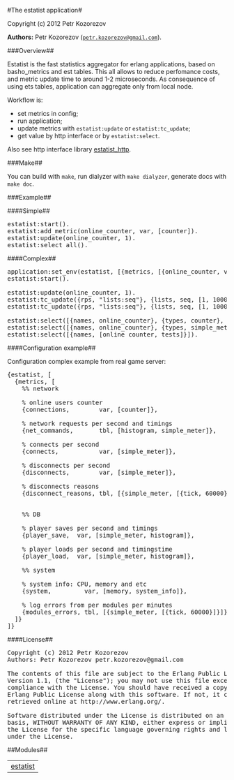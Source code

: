 

#The estatist application#


Copyright (c) 2012 Petr Kozorezov


__Authors:__ Petr Kozorezov ([`petr.kozorezov@gmail.com`](mailto:petr.kozorezov@gmail.com)).


###<a name="Overview">Overview</a>##





Estatist is the fast statistics aggregator for erlang applications,
based on basho_metrics and est tables. This all allows to reduce perfomance costs,
and metric update time to around 1-2 microseconds.
As consequence of using ets tables, application can aggregate only from local node.



Workflow is:

 

* set metrics in config;
 * run application;
 * update metrics with `estatist:update` or `estatist:tc_update`;
 * get value by http interface or by `estatist:select`.



Also see http interface library [estatist_http](https://github.com/petrkozorezov/estatist_http).




###<a name="Make">Make</a>##




You can build with `make`, run dialyzer with `make dialyzer`, generate docs with `make doc`.




###<a name="Example">Example</a>##





####<a name="Simple">Simple</a>##



<pre>estatist:start().
estatist:add_metric(online_counter, var, [counter]).
estatist:update(online_counter, 1).
estatist:select_all().</pre>



####<a name="Complex">Complex</a>##


<pre>application:set_env(estatist, [{metrics, [{online_counter, var, [counter]}, {tests, tbl, [simple_meter, histogram]}, {system, var, [system_info]}]}]).
estatist:start().

estatist:update(online_counter, 1).
estatist:tc_update({rps, "lists:seq"}, {lists, seq, [1, 1000]}).
estatist:tc_update({rps, "lists:seq"}, {lists, seq, [1, 1000]}).

estatist:select([{names, online_counter}, {types, counter}, {params, count}]).
estatist:select([{names, online_counter}, {types, simple_meter}]).
estatist:select([{names, [online_counter, tests]}]).</pre>




####<a name="Configuration_example">Configuration example</a>##





Configuration complex example from real game server:

<pre>{estatist, [
  {metrics, [
    %% network

    % online users counter
    {connections,        var, [counter]},

    % network requests per second and timings                 
    {net_commands,       tbl, [histogram, simple_meter]},

    % connects per second
    {connects,           var, [simple_meter]},

    % disconnects per second
    {disconnects,        var, [simple_meter]},

    % disconnects reasons
    {disconnect_reasons, tbl, [{simple_meter, [{tick, 60000}]}]}, 


    %% DB

    % player saves per second and timings
    {player_save,  var, [simple_meter, histogram]},

    % player loads per second and timingstime
    {player_load,  var, [simple_meter, histogram]},

    %% system

    % system info: CPU, memory and etc
    {system,         var, [memory, system_info]},

    % log errors from per modules per minutes
    {modules_errors, tbl, [{simple_meter, [{tick, 60000}]}]}
  ]}
]}</pre>



####<a name="License">License</a>##


<pre>Copyright (c) 2012 Petr Kozorezov
Authors: Petr Kozorezov petr.kozorezov@gmail.com

The contents of this file are subject to the Erlang Public License,
Version 1.1, (the "License"); you may not use this file except in
compliance with the License. You should have received a copy of the
Erlang Public License along with this software. If not, it can be
retrieved online at http://www.erlang.org/.

Software distributed under the License is distributed on an "AS IS"
basis, WITHOUT WARRANTY OF ANY KIND, either express or implied. See
the License for the specific language governing rights and limitations
under the License.</pre>

##Modules##


<table width="100%" border="0" summary="list of modules">
<tr><td><a href="estatist.md" class="module">estatist</a></td></tr></table>

